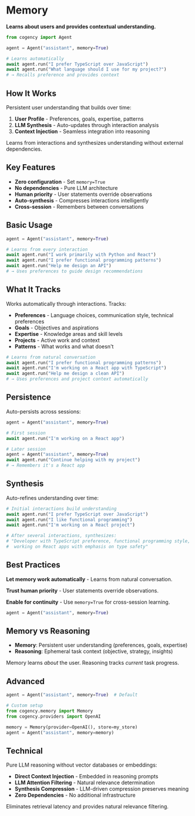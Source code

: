 # Memory

**Learns about users and provides contextual understanding.**

```python
from cogency import Agent

agent = Agent("assistant", memory=True)

# Learns automatically
await agent.run("I prefer TypeScript over JavaScript")
await agent.run("What language should I use for my project?")
# → Recalls preference and provides context
```

## How It Works

Persistent user understanding that builds over time:

1. **User Profile** - Preferences, goals, expertise, patterns
2. **LLM Synthesis** - Auto-updates through interaction analysis  
3. **Context Injection** - Seamless integration into reasoning

Learns from interactions and synthesizes understanding without external dependencies.

## Key Features

- **Zero configuration** - Set `memory=True`
- **No dependencies** - Pure LLM architecture  
- **Human priority** - User statements override observations
- **Auto-synthesis** - Compresses interactions intelligently
- **Cross-session** - Remembers between conversations

## Basic Usage

```python
agent = Agent("assistant", memory=True)

# Learns from every interaction
await agent.run("I work primarily with Python and React")
await agent.run("I prefer functional programming patterns")
await agent.run("Help me design an API")
# → Uses preferences to guide design recommendations
```

## What It Tracks

Works automatically through interactions. Tracks:

- **Preferences** - Language choices, communication style, technical preferences
- **Goals** - Objectives and aspirations  
- **Expertise** - Knowledge areas and skill levels
- **Projects** - Active work and context
- **Patterns** - What works and what doesn't

```python
# Learns from natural conversation
await agent.run("I prefer functional programming patterns")
await agent.run("I'm working on a React app with TypeScript")
await agent.run("Help me design a clean API")
# → Uses preferences and project context automatically
```

## Persistence

Auto-persists across sessions:

```python
agent = Agent("assistant", memory=True)

# First session
await agent.run("I'm working on a React app")

# Later session
agent = Agent("assistant", memory=True)  
await agent.run("Continue helping with my project")
# → Remembers it's a React app
```

## Synthesis

Auto-refines understanding over time:

```python
# Initial interactions build understanding
await agent.run("I prefer TypeScript over JavaScript")
await agent.run("I like functional programming")  
await agent.run("I'm working on a React project")

# After several interactions, synthesizes:
# "Developer with TypeScript preference, functional programming style, 
#  working on React apps with emphasis on type safety"
```

## Best Practices

**Let memory work automatically** - Learns from natural conversation.

**Trust human priority** - User statements override observations.

**Enable for continuity** - Use `memory=True` for cross-session learning.

```python
agent = Agent("assistant", memory=True)
```

## Memory vs Reasoning

- **Memory**: Persistent user understanding (preferences, goals, expertise)
- **Reasoning**: Ephemeral task context (objective, strategy, insights)

Memory learns *about* the user. Reasoning tracks *current* task progress.

## Advanced

```python
agent = Agent("assistant", memory=True)  # Default

# Custom setup
from cogency.memory import Memory
from cogency.providers import OpenAI

memory = Memory(provider=OpenAI(), store=my_store)
agent = Agent("assistant", memory=memory)
```

## Technical

Pure LLM reasoning without vector databases or embeddings:

- **Direct Context Injection** - Embedded in reasoning prompts
- **LLM Attention Filtering** - Natural relevance determination  
- **Synthesis Compression** - LLM-driven compression preserves meaning
- **Zero Dependencies** - No additional infrastructure

Eliminates retrieval latency and provides natural relevance filtering.